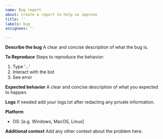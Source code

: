 ```yaml
---
name: Bug report
about: Create a report to help us improve
title: ''
labels: bug
assignees: ''

---
```


**Describe the bug**
A clear and concise description of what the bug is.

**To Reproduce**
Steps to reproduce the behavior:
1. Type '...'
2. Interact with the bot
3. See error

**Expected behavior**
A clear and concise description of what you expected to happen.

**Logs**
If needed add your logs.txt after redacting any private information.

**Platform**
 - OS: [e.g. Windows, MacOS, Linux]

**Additional context**
Add any other context about the problem here.
